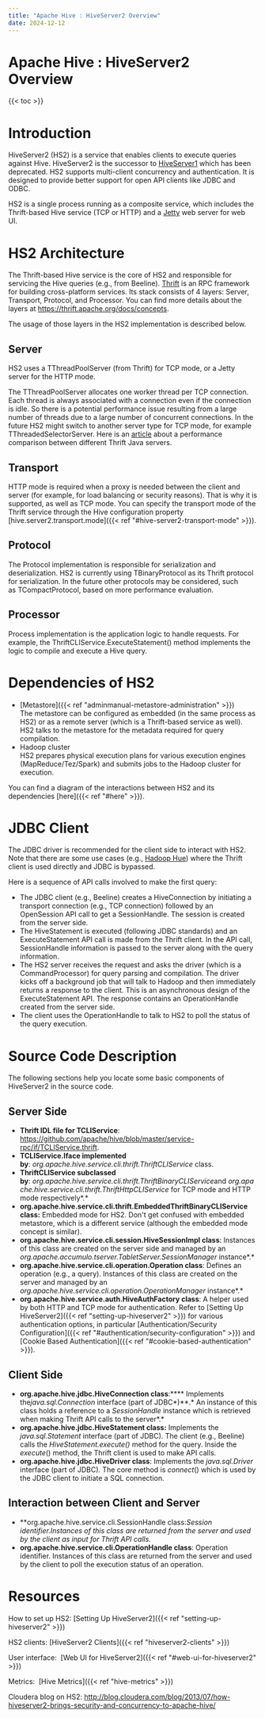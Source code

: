 ```yaml
---
title: "Apache Hive : HiveServer2 Overview"
date: 2024-12-12
---
```


# Apache Hive : HiveServer2 Overview

{{< toc >}}

# Introduction

HiveServer2 (HS2) is a service that enables clients to execute queries against Hive. HiveServer2 is the successor to [HiveServer1](https://cwiki.apache.org/confluence/display/Hive/HiveServer) which has been deprecated. HS2 supports multi-client concurrency and authentication. It is designed to provide better support for open API clients like JDBC and ODBC.

HS2 is a single process running as a composite service, which includes the Thrift-based Hive service (TCP or HTTP) and a [Jetty](http://www.eclipse.org/jetty/) web server for web UI. 

# HS2 Architecture

The Thrift-based Hive service is the core of HS2 and responsible for servicing the Hive queries (e.g., from Beeline). [Thrift](https://thrift.apache.org/) is an RPC framework for building cross-platform services. Its stack consists of 4 layers: Server, Transport, Protocol, and Processor. You can find more details about the layers at <https://thrift.apache.org/docs/concepts>.

The usage of those layers in the HS2 implementation is described below.

## Server

HS2 uses a TThreadPoolServer (from Thrift) for TCP mode, or a Jetty server for the HTTP mode. 

The TThreadPoolServer allocates one worker thread per TCP connection. Each thread is always associated with a connection even if the connection is idle. So there is a potential performance issue resulting from a large number of threads due to a large number of concurrent connections. In the future HS2 might switch to another server type for TCP mode, for example TThreadedSelectorServer. Here is an [article](https://github.com/m1ch1/mapkeeper/wiki/Thrift-Java-Servers-Compared) about a performance comparison between different Thrift Java servers.  

## Transport

HTTP mode is required when a proxy is needed between the client and server (for example, for load balancing or security reasons). That is why it is supported, as well as TCP mode. You can specify the transport mode of the Thrift service through the Hive configuration property [hive.server2.transport.mode]({{< ref "#hive-server2-transport-mode" >}}).

## Protocol

The Protocol implementation is responsible for serialization and deserialization. HS2 is currently using TBinaryProtocol as its Thrift protocol for serialization. In the future other protocols may be considered, such as TCompactProtocol, based on more performance evaluation.

## Processor

Process implementation is the application logic to handle requests. For example, the ThriftCLIService.ExecuteStatement() method implements the logic to compile and execute a Hive query.

# Dependencies of HS2

* [Metastore]({{< ref "adminmanual-metastore-administration" >}})  
The metastore can be configured as embedded (in the same process as HS2) or as a remote server (which is a Thrift-based service as well). HS2 talks to the metastore for the metadata required for query compilation.
* Hadoop cluster  
HS2 prepares physical execution plans for various execution engines (MapReduce/Tez/Spark) and submits jobs to the Hadoop cluster for execution.

You can find a diagram of the interactions between HS2 and its dependencies [here]({{< ref "#here" >}}).

# JDBC Client

The JDBC driver is recommended for the client side to interact with HS2. Note that there are some use cases (e.g., [Hadoop Hue](http://gethue.com/)) where the Thrift client is used directly and JDBC is bypassed.

Here is a sequence of API calls involved to make the first query:

* The JDBC client (e.g., Beeline) creates a HiveConnection by initiating a transport connection (e.g., TCP connection) followed by an OpenSession API call to get a SessionHandle. The session is created from the server side.
* The HiveStatement is executed (following JDBC standards) and an ExecuteStatement API call is made from the Thrift client. In the API call, SessionHandle information is passed to the server along with the query information.
* The HS2 server receives the request and asks the driver (which is a CommandProcessor) for query parsing and compilation. The driver kicks off a background job that will talk to Hadoop and then immediately returns a response to the client. This is an asynchronous design of the ExecuteStatement API. The response contains an OperationHandle created from the server side.
* The client uses the OperationHandle to talk to HS2 to poll the status of the query execution.

# Source Code Description

The following sections help you locate some basic components of HiveServer2 in the source code.

## Server Side

* **Thrift IDL file for TCLIService**: <https://github.com/apache/hive/blob/master/service-rpc/if/TCLIService.thrift>.
* **TCL****IService****.Iface implemented by**: *org.apache.hive.service.cli.thrift.ThriftCLIService* class.
* **ThriftCLIService subclassed by**: *org.apache.hive.service.cli.thrift.ThriftBinaryCLIService*and *org.apache.hive.service.cli.thrift.ThriftHttpCLIService* for TCP mode and HTTP mode respectively*.*
* **org.apache.hive.service.cli.thrift.EmbeddedThriftBinaryCLIService class:** Embedded mode for HS2. Don't get confused with embedded metastore, which is a different service (although the embedded mode concept is similar).
* **org.apache.hive.service.cli.session.HiveSessionImpl class**: Instances of this class are created on the server side and managed by an *org.apache.accumulo.tserver.TabletServer.SessionManager* instance*.*
* **org.apache.hive.service.cli.operation.Operation class**: Defines an operation (e.g., a query). Instances of this class are created on the server and managed by an *org.apache.hive.service.cli.operation.OperationManager* instance*.*
* **org.apache.hive.service.auth.HiveAuthFactory class**: A helper used by both HTTP and TCP mode for authentication. Refer to [Setting Up HiveServer2]({{< ref "setting-up-hiveserver2" >}}) for various authentication options, in particular [Authentication/Security Configuration]({{< ref "#authentication/security-configuration" >}}) and [Cookie Based Authentication]({{< ref "#cookie-based-authentication" >}}).

## Client Side

* **org.apache.hive.jdbc.HiveConnection class**:**** Implements the*java.sql.Connection* interface (part of JDBC*)**.* An instance of this class holds a reference to a *SessionHandle* instance which is retrieved when making Thrift API calls to the server*.*
* **org.apache.hive.jdbc.HiveStatement class:** Implements the *java.sql.Statement* interface (part of JDBC). The client (e.g., Beeline) calls the *HiveStatement.execute()* method for the query. Inside the *execute*() method, the Thrift client is used to make API calls.
* **org.apache.hive.jdbc.HiveDriver class**: Implements the *java.sql.Driver* interface (part of JDBC)*.* The core method is *connect*() which is used by the JDBC client to initiate a SQL connection.

## Interaction between Client and Server

* **org.apache.hive.service.cli.SessionHandle class:**Session identifier.Instances of this class are returned from the server and used by the client as input for Thrift API calls*.*
* **org.apache.hive.service.cli.OperationHandle class**: Operation identifier. Instances of this class are returned from the server and used by the client to poll the execution status of an operation.

# Resources

How to set up HS2: [Setting Up HiveServer2]({{< ref "setting-up-hiveserver2" >}})

HS2 clients: [HiveServer2 Clients]({{< ref "hiveserver2-clients" >}})

User interface:  [Web UI for HiveServer2]({{< ref "#web-ui-for-hiveserver2" >}})

Metrics:  [Hive Metrics]({{< ref "hive-metrics" >}})

Cloudera blog on HS2: <http://blog.cloudera.com/blog/2013/07/how-hiveserver2-brings-security-and-concurrency-to-apache-hive/>

 

 

